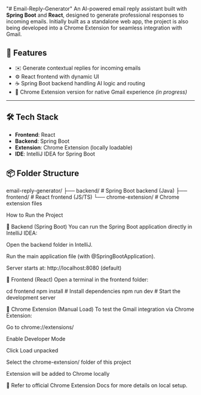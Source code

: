 "# Email-Reply-Generator" 
An AI-powered email reply assistant built with **Spring Boot** and **React**, designed to generate professional responses to incoming emails. 
Initially built as a standalone web app, the project is also being developed into a Chrome Extension for seamless integration with Gmail.


## 🚀 Features

- ✉️ Generate contextual replies for incoming emails
- ⚙️ React frontend with dynamic UI
- ☕ Spring Boot backend handling AI logic and routing
- 🔗 Chrome Extension version for native Gmail experience *(in progress)*

---

## 🛠️ Tech Stack

- **Frontend**: React
- **Backend**: Spring Boot
- **Extension**: Chrome Extension (locally loadable)
- **IDE**: IntelliJ IDEA for Spring Boot
  
## 📦 Folder Structure

  email-reply-generator/
├── backend/              # Spring Boot backend (Java)
├── frontend/             # React frontend (JS/TS)
└── chrome-extension/     # Chrome extension files

How to Run the Project

🔹 Backend (Spring Boot)
You can run the Spring Boot application directly in IntelliJ IDEA:

Open the backend folder in IntelliJ.

Run the main application file (with @SpringBootApplication).

Server starts at: http://localhost:8080 (default)



🔹 Frontend (React)
Open a terminal in the frontend folder:

cd frontend
npm install       # Install dependencies
npm run dev       # Start the development server



🔹 Chrome Extension (Manual Load)
To test the Gmail integration via Chrome Extension:

Go to chrome://extensions/

Enable Developer Mode

Click Load unpacked

Select the chrome-extension/ folder of this project

Extension will be added to Chrome locally

📝 Refer to official Chrome Extension Docs for more details on local setup.

